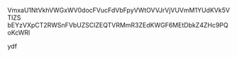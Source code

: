 VmxaU1NtVkhVWGxWV0docFVucFdVbFpyVWtOVVJrVjVUVmM1YUdKVk5VTlZS
bEYzVXpCT2RWSnFVbUZSClZEQTVRMmR3ZEdKWGF6MEtDbkZ4ZHc9PQoKcWRl

ydf